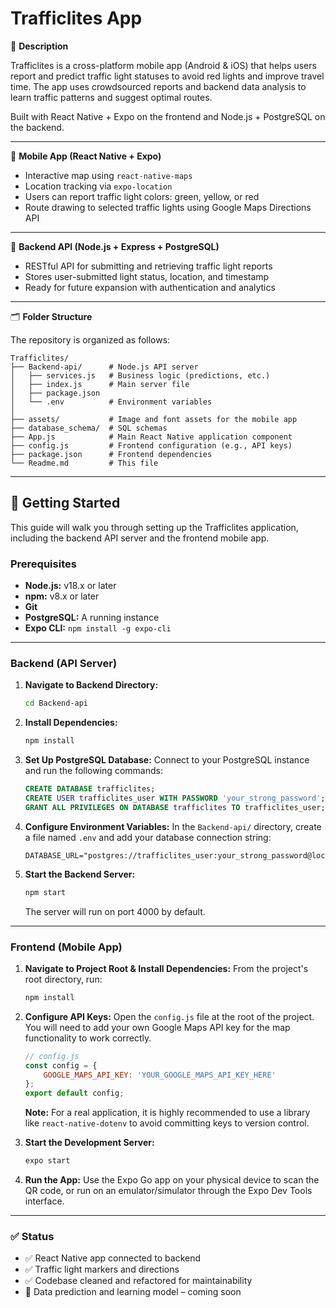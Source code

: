 # Trafficlites App

🚦 **Description**

Trafficlites is a cross-platform mobile app (Android & iOS) that helps users report and predict traffic light statuses to avoid red lights and improve travel time. The app uses crowdsourced reports and backend data analysis to learn traffic patterns and suggest optimal routes.

Built with React Native + Expo on the frontend and Node.js + PostgreSQL on the backend.

---

📱 **Mobile App (React Native + Expo)**

- Interactive map using `react-native-maps`
- Location tracking via `expo-location`
- Users can report traffic light colors: green, yellow, or red
- Route drawing to selected traffic lights using Google Maps Directions API

---

🔧 **Backend API (Node.js + Express + PostgreSQL)**

- RESTful API for submitting and retrieving traffic light reports
- Stores user-submitted light status, location, and timestamp
- Ready for future expansion with authentication and analytics

---

🗂 **Folder Structure**

The repository is organized as follows:

```
Trafficlites/
├── Backend-api/      # Node.js API server
│   ├── services.js   # Business logic (predictions, etc.)
│   ├── index.js      # Main server file
│   ├── package.json
│   └── .env          # Environment variables
│
├── assets/           # Image and font assets for the mobile app
├── database_schema/  # SQL schemas
├── App.js            # Main React Native application component
├── config.js         # Frontend configuration (e.g., API keys)
├── package.json      # Frontend dependencies
└── Readme.md         # This file
```

---

## 🚀 Getting Started

This guide will walk you through setting up the Trafficlites application, including the backend API server and the frontend mobile app.

### Prerequisites

- **Node.js:** v18.x or later
- **npm:** v8.x or later
- **Git**
- **PostgreSQL:** A running instance
- **Expo CLI:** `npm install -g expo-cli`

---

### Backend (API Server)

1.  **Navigate to Backend Directory:**
    ```bash
    cd Backend-api
    ```

2.  **Install Dependencies:**
    ```bash
    npm install
    ```

3.  **Set Up PostgreSQL Database:**
    Connect to your PostgreSQL instance and run the following commands:
    ```sql
    CREATE DATABASE trafficlites;
    CREATE USER trafficlites_user WITH PASSWORD 'your_strong_password';
    GRANT ALL PRIVILEGES ON DATABASE trafficlites TO trafficlites_user;
    ```

4.  **Configure Environment Variables:**
    In the `Backend-api/` directory, create a file named `.env` and add your database connection string:
    ```env
    DATABASE_URL="postgres://trafficlites_user:your_strong_password@localhost:5432/trafficlites"
    ```

5.  **Start the Backend Server:**
    ```bash
    npm start
    ```
    The server will run on port 4000 by default.

---

### Frontend (Mobile App)

1.  **Navigate to Project Root & Install Dependencies:**
    From the project's root directory, run:
    ```bash
    npm install
    ```

2.  **Configure API Keys:**
    Open the `config.js` file at the root of the project. You will need to add your own Google Maps API key for the map functionality to work correctly.
    ```javascript
    // config.js
    const config = {
        GOOGLE_MAPS_API_KEY: 'YOUR_GOOGLE_MAPS_API_KEY_HERE'
    };
    export default config;
    ```
    **Note:** For a real application, it is highly recommended to use a library like `react-native-dotenv` to avoid committing keys to version control.

3.  **Start the Development Server:**
    ```bash
    expo start
    ```

4.  **Run the App:**
    Use the Expo Go app on your physical device to scan the QR code, or run on an emulator/simulator through the Expo Dev Tools interface.

---

### ✅ Status

- ✅ React Native app connected to backend
- ✅ Traffic light markers and directions
- ✅ Codebase cleaned and refactored for maintainability
- 🚧 Data prediction and learning model – coming soon
